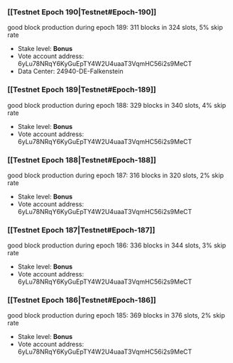### [[Testnet Epoch 190|Testnet#Epoch-190]]
good block production during epoch 189: 311 blocks in 324 slots, 5% skip rate
* Stake level: **Bonus**
* Vote account address: 6yLu78NRqY6KyGuEpTY4W2U4uaaT3VqmHC56i2s9MeCT
* Data Center: 24940-DE-Falkenstein
### [[Testnet Epoch 189|Testnet#Epoch-189]]
good block production during epoch 188: 329 blocks in 340 slots, 4% skip rate
* Stake level: **Bonus**
* Vote account address: 6yLu78NRqY6KyGuEpTY4W2U4uaaT3VqmHC56i2s9MeCT
### [[Testnet Epoch 188|Testnet#Epoch-188]]
good block production during epoch 187: 316 blocks in 320 slots, 2% skip rate
* Stake level: **Bonus**
* Vote account address: 6yLu78NRqY6KyGuEpTY4W2U4uaaT3VqmHC56i2s9MeCT
### [[Testnet Epoch 187|Testnet#Epoch-187]]
good block production during epoch 186: 336 blocks in 344 slots, 3% skip rate
* Stake level: **Bonus**
* Vote account address: 6yLu78NRqY6KyGuEpTY4W2U4uaaT3VqmHC56i2s9MeCT
### [[Testnet Epoch 186|Testnet#Epoch-186]]
good block production during epoch 185: 369 blocks in 376 slots, 2% skip rate
* Stake level: **Bonus**
* Vote account address: 6yLu78NRqY6KyGuEpTY4W2U4uaaT3VqmHC56i2s9MeCT